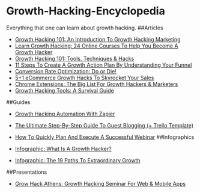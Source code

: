 # Growth-Hacking-Encyclopedia
Everything that one can learn about growth hacking.
##Articles

*  [Growth Hacking 101: An Introduction To Growth Hacking Marketing](http://growthrocks.com/blog/growth-hacking101/)  
*  [Learn Growth Hacking: 24 Online Courses To Help You Become A Growth Hacker](http://growthrocks.com/blog/learn-growth-hacking-courses/)  
*  [Growth Hacking 101: Tools, Techniques & Hacks](http://growthrocks.com/blog/growth-hacking-101-tools-techniques-and-hacks/)  
*  [11 Steps To Create A Growth Action Plan By Understanding Your Funnel](http://growthrocks.com/blog/growth-action-plan-and-funnel/)  
*  [Conversion Rate Optimization: Do or Die!](http://growthrocks.com/blog/conversion-rate-optimization/)  
*  [5+1 eCommerce Growth Hacks To Skyrocket Your Sales](http://growthrocks.com/blog/ecommerce-growth-hacking/)  
*  [Chrome Extensions: The Big List For Growth Hackers & Marketers](http://growthrocks.com/blog/chrome-extensions/)
*  [Growth Hacking Tools: A Survival Guide](https://growthrocks.com/blog/growth-hacking-tools/)

##Guides

* [Growth Hacking Automation With Zapier](http://growthrocks.com/blog/growth-hacking-automation-with-zapier/)
* [The Ultimate Step-By-Step Guide To Guest Blogging (+ Trello Template)](http://growthrocks.com/blog/guest-blogging-step-by-step-guide/)
* [How To Quickly Plan And Execute A Successful Webinar](http://growthrocks.com/blog/plan-and-execute-a-webinar/)
##Infographics

* [Infographic: What Is A Growth Hacker?](http://growthrocks.com/blog/growth-hacker/)
* [Infographic: The 19 Paths To Extraordinary Growth](http://growthrocks.com/blog/infographic-traction-channels/)

##Presentations

* [Grow Hack Athens: Growth Hacking Seminar For Web & Mobile Apps](http://growthrocks.com/blog/growth-hacking-seminar-web-mobile-apps/)



